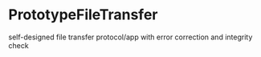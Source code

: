 # PrototypeFileTransfer
self-designed file transfer protocol/app with error correction and integrity check
